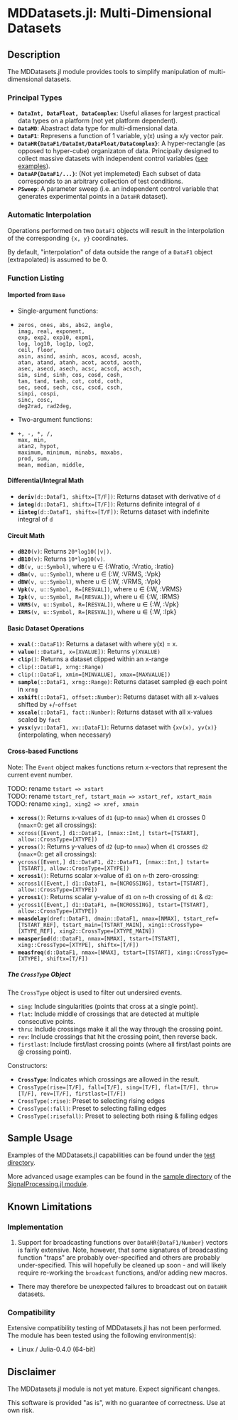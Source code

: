 # MDDatasets.jl: Multi-Dimensional Datasets

## Description

The MDDatasets.jl module provides tools to simplify manipulation of multi-dimensional datasets.

### Principal Types

 - **`DataInt, DataFloat, DataComplex`**: Useful aliases for largest practical data types on a platform (not yet platform dependent).
 - **`DataMD`**: Abastract data type for multi-dimensional data.
 - **`DataF1`**: Represens a function of 1 variable, y(x) using a x/y vector pair.
 - **`DataHR{DataF1/DataInt/DataFloat/DataComplex}`**: A hyper-rectangle (as opposed to hyper-cube) organizaton of data.  Principally designed to collect massive datasets with independent control variables ([see examples](#SampleUsage)).
 - **`DataAP{DataF1/...}`**: (Not yet implemeted) Each subset of data corresponds to an arbitrary collection of test conditions.
 - **`PSweep`**: A parameter sweep (i.e. an independent control variable that generates experimental points in a `DataHR` dataset).


### Automatic Interpolation

Operations performed on two `DataF1` objects will result in the interpolation of the corresponding `{x, y}` coordinates.

By default, "interpolation" of data outside the range of a `DataF1` object (extrapolated) is assumed to be 0.

### Function Listing

#### Imported from `Base`

 - Single-argument functions:

  - `zeros, ones, abs, abs2, angle,`
<br>`imag, real, exponent,`
<br>`exp, exp2, exp10, expm1,`
<br>`log, log10, log1p, log2,`
<br>`ceil, floor,`
<br>`asin, asind, asinh, acos, acosd, acosh,`
<br>`atan, atand, atanh, acot, acotd, acoth,`
<br>`asec, asecd, asech, acsc, acscd, acsch,`
<br>`sin, sind, sinh, cos, cosd, cosh,`
<br>`tan, tand, tanh, cot, cotd, coth,`
<br>`sec, secd, sech, csc, cscd, csch,`
<br>`sinpi, cospi,`
<br>`sinc, cosc,`
<br>`deg2rad, rad2deg,`

 - Two-argument functions:

  - `+, -, *, /,`
<br>`max, min,`
<br>`atan2, hypot,`
<br>`maximum, minimum, minabs, maxabs,`
<br>`prod, sum,`
<br>`mean, median, middle,`

#### Differential/Integral Math

 - **`deriv`**`(d::DataF1, shiftx=[T/F])`: Returns dataset with derivative of `d`
 - **`integ`**`(d::DataF1, shiftx=[T/F])`: Returns definite integral of `d`
 - **`iinteg`**`(d::DataF1, shiftx=[T/F])`: Returns dataset with indefinite integral of `d`

#### Circuit Math

 - **`dB20`**`(v)`: Returns `20*log10(|v|)`.
 - **`dB10`**`(v)`: Returns `10*log10(v)`.
 - **`dB`**`(v, u::Symbol)`, where u &isin; {:Wratio, :Vratio, :Iratio}
 - **`dBm`**`(v, u::Symbol)`, where u &isin; {:W, :VRMS, :Vpk}
 - **`dBW`**`(v, u::Symbol)`, where u &isin; {:W, :VRMS, :Vpk}
 - **`Vpk`**`(v, u::Symbol, R=[RESVAL])`, where u &isin; {:W, :VRMS}
 - **`Ipk`**`(v, u::Symbol, R=[RESVAL])`, where u &isin; {:W, :IRMS}
 - **`VRMS`**`(v, u::Symbol, R=[RESVAL])`, where u &isin; {:W, :Vpk}
 - **`IRMS`**`(v, u::Symbol, R=[RESVAL])`, where u &isin; {:W, :Ipk}

#### Basic Dataset Operations
 - **`xval`**`(::DataF1)`: Returns a dataset with where y(x) = x.
 - **`value`**`(::DataF1, x=[XVALUE])`: Returns `y(XVALUE)`
 - **`clip`**`()`: Returns a dataset clipped within an x-range
  - `clip(::DataF1, xrng::Range)`
  - `clip(::DataF1, xmin=[MINVALUE], xmax=[MAXVALUE])`
 - **`sample`**`(::DataF1, xrng::Range)`: Returns dataset sampled @ each point in `xrng`
 - **`xshift`**`(::DataF1, offset::Number)`: Returns dataset with all x-values shifted by +/-`offset`
 - **`xscale`**`(::DataF1, fact::Number)`: Returns dataset with all x-values scaled by `fact`
 - **`yvsx`**`(yv::DataF1, xv::DataF1)`: Returns dataset with `{xv(x), yv(x)}` (interpolating, when necessary)

#### Cross-based Functions

Note: The `Event` object makes functions return x-vectors that represent the current event number.

TODO: rename `tstart => xstart`
<br>TODO: rename `tstart_ref, tstart_main => xstart_ref, xstart_main`
<br>TODO: rename `xing1, xing2 => xref, xmain`

 - **`xcross`**`()`: Returns x-values of `d1` (up-to `nmax`) when `d1` crosses 0 (`nmax`=0: get all crossings):
  - `xcross([Event,] d1::DataF1, [nmax::Int,] tstart=[TSTART], allow::CrossType=[XTYPE])`
 - **`ycross`**`()`: Returns y-values of `d2` (up-to `nmax`) when `d1` crosses `d2` (`nmax`=0: get all crossings):
  - `ycross([Event,] d1::DataF1, d2::DataF1, [nmax::Int,] tstart=[TSTART], allow::CrossType=[XTYPE])`
 - **`xcross1`**`()`: Returns scalar x-value of `d1` on `n`-th zero-crossing:
  - `xcross1([Event,] d1::DataF1, n=[NCROSSING], tstart=[TSTART], allow::CrossType=[XTYPE])`
 - **`ycross1`**`()`: Returns scalar y-value of `d1` on `n`-th crossing of `d1` & `d2`:
  - `ycross1([Event,] d1::DataF1, n=[NCROSSING], tstart=[TSTART], allow::CrossType=[XTYPE])`
 - **`measdelay`**`(dref::DataF1, dmain::DataF1, nmax=[NMAX], tstart_ref=[TSTART_REF], tstart_main=[TSTART_MAIN], xing1::CrossType=[XTYPE_REF], xing2::CrossType=[XTYPE_MAIN])`
 - **`measperiod`**`(d::DataF1, nmax=[NMAX], tstart=[TSTART], xing::CrossType=[XTYPE], shiftx=[T/F])`
 - **`measfreq`**`(d::DataF1, nmax=[NMAX], tstart=[TSTART], xing::CrossType=[XTYPE], shiftx=[T/F])`

##### The `CrossType` Object

The `CrossType` object is used to filter out undersired events.

 - `sing`: Include singularities (points that cross at a single point).
 - `flat`: Include middle of crossings that are detected at multiple consecutive points.
 - `thru`: Include crossings make it all the way through the crossing point.
 - `rev`: Include crossings that hit the crossing point, then reverse back.
 - `firstlast`: Include first/last crossing points (where all first/last points are @ crossing point).

Constructors:

 - **`CrossType`**: Indicates which crossings are allowed in the result.
  - `CrossType(rise=[T/F], fall=[T/F], sing=[T/F], flat=[T/F], thru=[T/F], rev=[T/F], firstlast=[T/F])`
  - `CrossType(:rise)`: Preset to selecting rising edges
  - `CrossType(:fall)`: Preset to selecting falling edges
  - `CrossType(:risefall)`: Preset to selecting both rising & falling edges

<a name="SampleUsage"></a>
## Sample Usage

Examples of the MDDatasets.jl capabilities can be found under the [test directory](test/).

More advanced usage examples can be found in the [sample directory](https://github.com/ma-laforge/SignalProcessing.jl/tree/master/sample) of the [SignalProcessing.jl module](https://github.com/ma-laforge/SignalProcessing.jl).

## Known Limitations

### Implementation

 1. Support for broadcasting functions over `DataHR{DataF1/Number}` vectors is fairly extensive.  Note, however, that some signatures of broadcasting function "traps" are probably over-specified and others are probably under-specified.  This will hopefully be cleaned up soon - and will likely require re-working the `broadcast` functions, and/or adding new macros.
  - There may therefore be unexpected failures to broadcast out on `DataHR` datasets.

### Compatibility

Extensive compatibility testing of MDDatasets.jl has not been performed.  The module has been tested using the following environment(s):

 - Linux / Julia-0.4.0 (64-bit)

## Disclaimer

The MDDatasets.jl module is not yet mature.  Expect significant changes.

This software is provided "as is", with no guarantee of correctness.  Use at own risk.
